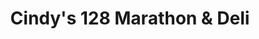---
title: "Cindy's 128 Marathon & Deli"
url: /parma/cindys-128-marathon-und-deli/
shop: Lebensmittel
---